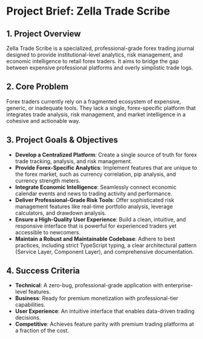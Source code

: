 # Project Brief: Zella Trade Scribe

## 1. Project Overview
Zella Trade Scribe is a specialized, professional-grade forex trading journal designed to provide institutional-level analytics, risk management, and economic intelligence to retail forex traders. It aims to bridge the gap between expensive professional platforms and overly simplistic trade logs.

## 2. Core Problem
Forex traders currently rely on a fragmented ecosystem of expensive, generic, or inadequate tools. They lack a single, forex-specific platform that integrates trade analysis, risk management, and market intelligence in a cohesive and actionable way.

## 3. Project Goals & Objectives
- **Develop a Centralized Platform**: Create a single source of truth for forex trade tracking, analysis, and risk management.
- **Provide Forex-Specific Analytics**: Implement features that are unique to the forex market, such as currency correlation, pip analysis, and currency strength meters.
- **Integrate Economic Intelligence**: Seamlessly connect economic calendar events and news to trading activity and performance.
- **Deliver Professional-Grade Risk Tools**: Offer sophisticated risk management features like real-time portfolio analysis, leverage calculators, and drawdown analysis.
- **Ensure a High-Quality User Experience**: Build a clean, intuitive, and responsive interface that is powerful for experienced traders yet accessible to newcomers.
- **Maintain a Robust and Maintainable Codebase**: Adhere to best practices, including strict TypeScript typing, a clear architectural pattern (Service Layer, Component Layer), and comprehensive documentation.

## 4. Success Criteria
- **Technical**: A zero-bug, professional-grade application with enterprise-level features.
- **Business**: Ready for premium monetization with professional-tier capabilities.
- **User Experience**: An intuitive interface that enables data-driven trading decisions.
- **Competitive**: Achieves feature parity with premium trading platforms at a fraction of the cost.
